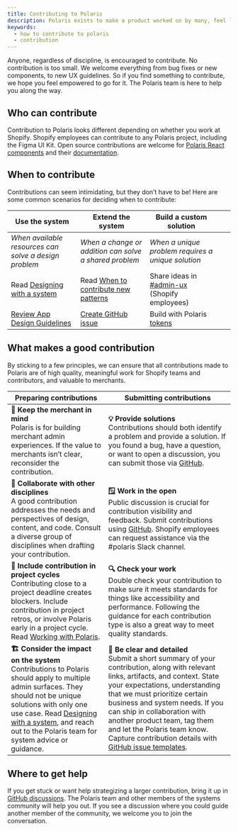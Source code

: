 ```yaml
---
title: Contributing to Polaris
description: Polaris exists to make a product worked on by many, feel like it was created by one person. The design system needs to stay in sync with new solutions so merchants always have a seamless experience. This is why Polaris thrives on contribution and community support.
keywords:
  - how to contribute to polaris
  - contribution
---
```


Anyone, regardless of discipline, is encouraged to contribute. No contribution is too small. We welcome everything from bug fixes or new components, to new UX guidelines. So if you find something to contribute, we hope you feel empowered to go for it. The Polaris team is here to help you along the way.

## Who can contribute

Contribution to Polaris looks different depending on whether you work at Shopify. Shopify employees can contribute to any Polaris project, including the Figma UI Kit. Open source contributions are welcome for [Polaris React components](contributing/components) and their [documentation](/contributing/documentation).

## When to contribute

Contributions can seem intimidating, but they don’t have to be! Here are some common scenarios for deciding when to contribute:

| Use the system                                                               | Extend the system                                                                       | Build a custom solution                                                                         |     |     |
| ---------------------------------------------------------------------------- | --------------------------------------------------------------------------------------- | ----------------------------------------------------------------------------------------------- | --- | --- |
| _When available resources can solve a design problem_                        | _When a change or addition can solve a shared problem_                                  | _When a unique problem requires a unique solution_                                              |     |     |
| Read [ Designing with a system ](/contributing/designing-with-a-system)      | Read [ When to contribute new patterns ](/contributing/when-to-contribute-new-patterns) | Share ideas in [ #admin-ux ](https://shopify.slack.com/archives/C039ZAKQ5AA)(Shopify employees) |     |     |
| [ Review App Design Guidelines ](https://shopify.dev/apps/design-guidelines) | [ Create GitHub issue ](https://github.com/Shopify/polaris/issues/new/choose)           | Build with Polaris [ tokens ](https://polaris.shopify.com/tokens/colors)                        |     |     |

## What makes a good contribution

By sticking to a few principles, we can ensure that all contributions made to Polaris are of high quality, meaningful work for Shopify teams and contributors, and valuable to merchants.

| Preparing contributions                                                                                                                                                                                                                                                                                            | Submitting contributions                                                                                                                                                                                                                                                                                                                                                                                                                                 |
| ------------------------------------------------------------------------------------------------------------------------------------------------------------------------------------------------------------------------------------------------------------------------------------------------------------------ | -------------------------------------------------------------------------------------------------------------------------------------------------------------------------------------------------------------------------------------------------------------------------------------------------------------------------------------------------------------------------------------------------------------------------------------------------------- |
| **🧠 Keep the merchant in mind** <br>Polaris is for building merchant admin experiences. If the value to merchants isn’t clear, reconsider the contribution.                                                                                                                                                       | **💡 Provide solutions** <br>Contributions should both identify a problem and provide a solution. If you found a bug, have a question, or want to open a discussion, you can submit those via [GitHub](https://github.com/Shopify/polaris/discussions/6750).                                                                                                                                                                                             |
| **🤝 Collaborate with other disciplines** <br>A good contribution addresses the needs and perspectives of design, content, and code. Consult a diverse group of disciplines when drafting your contribution.                                                                                                       | **🪟 Work in the open** <br>Public discussion is crucial for contribution visibility and feedback. Submit contributions using [GitHub](https://github.com/Shopify/polaris/discussions/6750). Shopify employees can request assistance via the #polaris Slack channel.                                                                                                                                                                                    |
| **📅 Include contribution in project cycles** <br>Contributing close to a project deadline creates blockers. Include contribution in project retros, or involve Polaris early in a project cycle. Read [Working with Polaris](contributing/working-with-the-polaris-team).                                         | **🔍 Check your work** <br>Double check your contribution to make sure it meets standards for things like accessibility and performance. Following the guidance for each contribution type is also a great way to meet quality standards.                                                                                                                                                                                                                |
| **🏗️ Consider the impact on the system** <br>Contributions to Polaris should apply to multiple admin surfaces. They should not be unique solutions with only one use case. Read [Designing with a system](/contributing/designing-with-a-system), and reach out to the Polaris team for system advice or guidance. | **🔬 Be clear and detailed** <br>Submit a short summary of your contribution, along with relevant links, artifacts, and context. State your expectations, understanding that we must prioritize certain business and system needs. If you can ship in collaboration with another product team, tag them and let the Polaris team know. Capture contribution details with [GitHub issue templates](https://github.com/Shopify/polaris/issues/new/choose). |

## Where to get help

If you get stuck or want help strategizing a larger contribution, bring it up in [GitHub discussions](https://github.com/Shopify/polaris/discussions/new). The Polaris team and other members of the systems community will help you out. If you see a discussion where you could guide another member of the community, we welcome you to join the conversation.
